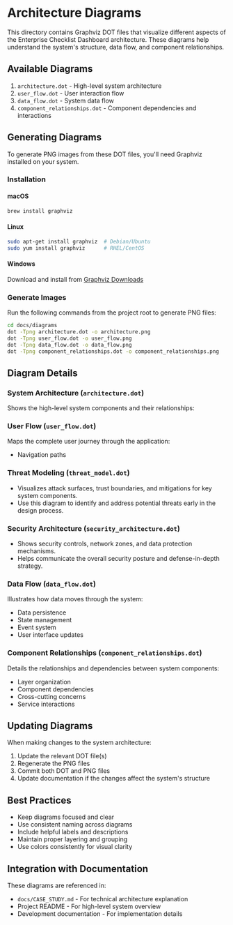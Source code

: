 # Architecture Diagrams

This directory contains Graphviz DOT files that visualize different aspects of the Enterprise Checklist Dashboard architecture. These diagrams help understand the system's structure, data flow, and component relationships.

## Available Diagrams

1. `architecture.dot` - High-level system architecture
2. `user_flow.dot` - User interaction flow
3. `data_flow.dot` - System data flow
4. `component_relationships.dot` - Component dependencies and interactions

## Generating Diagrams

To generate PNG images from these DOT files, you'll need Graphviz installed on your system.

### Installation

#### macOS

```bash
brew install graphviz
```

#### Linux

```bash
sudo apt-get install graphviz  # Debian/Ubuntu
sudo yum install graphviz      # RHEL/CentOS
```

#### Windows

Download and install from [Graphviz Downloads](https://graphviz.org/download/)

### Generate Images

Run the following commands from the project root to generate PNG files:

```bash
cd docs/diagrams
dot -Tpng architecture.dot -o architecture.png
dot -Tpng user_flow.dot -o user_flow.png
dot -Tpng data_flow.dot -o data_flow.png
dot -Tpng component_relationships.dot -o component_relationships.png
```

## Diagram Details

### System Architecture (`architecture.dot`)

Shows the high-level system components and their relationships:

### User Flow (`user_flow.dot`)

Maps the complete user journey through the application:

- Navigation paths

### Threat Modeling (`threat_model.dot`)
- Visualizes attack surfaces, trust boundaries, and mitigations for key system components.
- Use this diagram to identify and address potential threats early in the design process.

### Security Architecture (`security_architecture.dot`)
- Shows security controls, network zones, and data protection mechanisms.
- Helps communicate the overall security posture and defense-in-depth strategy.
### Data Flow (`data_flow.dot`)

Illustrates how data moves through the system:

- Data persistence
- State management
- Event system
- User interface updates

### Component Relationships (`component_relationships.dot`)

Details the relationships and dependencies between system components:

- Layer organization
- Component dependencies
- Cross-cutting concerns
- Service interactions

## Updating Diagrams

When making changes to the system architecture:

1. Update the relevant DOT file(s)
2. Regenerate the PNG files
3. Commit both DOT and PNG files
4. Update documentation if the changes affect the system's structure

## Best Practices

- Keep diagrams focused and clear
- Use consistent naming across diagrams
- Include helpful labels and descriptions
- Maintain proper layering and grouping
- Use colors consistently for visual clarity

## Integration with Documentation

These diagrams are referenced in:

- `docs/CASE_STUDY.md` - For technical architecture explanation
- Project README - For high-level system overview
- Development documentation - For implementation details
